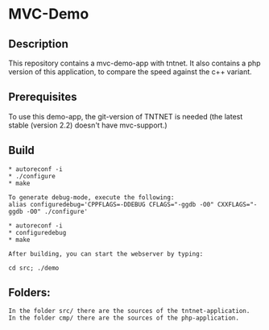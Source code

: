 MVC-Demo
========

Description
-----------

This repository contains a mvc-demo-app with tntnet.
It also contains a php version of this application, to compare the speed against the c++ variant.


Prerequisites
-------------

To use this demo-app, the git-version of TNTNET is needed (the latest stable
(version 2.2) doesn't have mvc-support.)


Build
-----

    * autoreconf -i
    * ./configure
    * make

    To generate debug-mode, execute the following:
    alias configuredebug='CPPFLAGS=-DDEBUG CFLAGS="-ggdb -O0" CXXFLAGS="-ggdb -O0" ./configure'

    * autoreconf -i
    * configuredebug
    * make

    After building, you can start the webserver by typing:

    cd src; ./demo


Folders:
--------

    In the folder src/ there are the sources of the tntnet-application.
    In the folder cmp/ there are the sources of the php-application.
